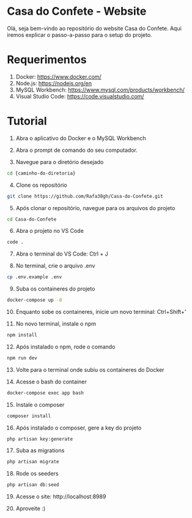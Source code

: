 # Casa do Confete - Website

Olá, seja bem-vindo ao repositório do website Casa do Confete.
Aqui iremos explicar o passo-a-passo para o setup do projeto.

# Requerimentos

1. Docker: https://www.docker.com/
2. Node.js: https://nodejs.org/en
3. MySQL Workbench: https://www.mysql.com/products/workbench/
4. Visual Studio Code: https://code.visualstudio.com/

# Tutorial
1. Abra o aplicativo do Docker e o MySQL Workbench

2. Abra o prompt de comando do seu computador.

3. Navegue para o diretório desejado
```sh
cd {caminho-do-diretoria}
```

4. Clone os repositório
```sh
git clone https://github.com/Rafa38gh/Casa-do-Confete.git
```

5. Após clonar o repositório, navegue para os arquivos do projeto
```sh
cd Casa-do-Confete
```

6. Abra o projeto no VS Code
```sh
code .
```

7. Abra o terminal do VS Code: Ctrl + J

8. No terminal, crie o arquivo .env
```sh
cp .env.example .env
```

9. Suba os containeres do projeto
```sh
docker-compose up -d
```

10. Enquanto sobe os containeres, inicie um novo terminal: Ctrl+Shift+'

11. No novo terminal, instale o npm
```sh
npm install
```

12. Após instalado o npm, rode o comando
```sh
npm run dev
```

13. Volte para o terminal onde subiu os containeres do Docker

14. Acesse o bash do container
```sh
docker-compose exec app bash
```

15. Instale o composer
```sh
composer install
```

16. Após instalado o composer, gere a key do projeto
```sh
php artisan key:generate
```

17. Suba as migrations
```sh
php artisan migrate
```

18. Rode os seeders
```sh
php artisan db:seed
```

19. Acesse o site: http://localhost:8989

20. Aproveite :)


